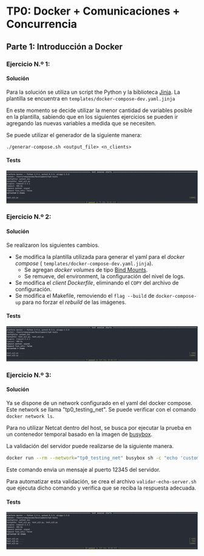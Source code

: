 # TP0: Docker + Comunicaciones + Concurrencia

## Parte 1: Introducción a Docker

### Ejercicio N.º 1:

#### Solución

Para la solución se utiliza un script the Python y la biblioteca [Jinja](https://jinja.palletsprojects.com/en/stable/).
La plantilla se encuentra en `templates/docker-compose-dev.yaml.jinja`

En este momento se decide utilizar la menor cantidad de variables posible en la plantilla, sabiendo que en los
siguientes ejercicios se pueden ir agregando las nuevas variables a medida que se necesiten.

Se puede utilizar el generador de la siguiente manera:

```
./generar-compose.sh <output_file> <n_clients>
```

#### Tests

![img.png](.assets/ej1-tests.png)

### Ejercicio N.º 2:

#### Solución

Se realizaron los siguientes cambios.

- Se modifica la plantilla utilizada para generar el yaml para el _docker compose_ (
  `templates/docker-compose-dev.yaml.jinja`).
    - Se agregan _docker volumes_ de tipo [Bind Mounts](https://docs.docker.com/engine/storage/bind-mounts/).
    - Se remueve, del environment, la configuración del nivel de logs.
- Se modifica el _client Dockerfile_, eliminando el `COPY` del archivo de configuración.
- Se modifica el Makefile, removiendo el `flag --build` de `docker-compose-up` para no forzar el _rebuild_ de las
  imágenes.

#### Tests

![img.png](.assets/ej2-tests.png)

### Ejercicio N.º 3:

#### Solución

Ya se dispone de un network configurado en el yaml del docker compose. Este network se llama "tp0_testing_net". Se
puede verificar con el comando `docker network ls`.

Para no utilizar Netcat dentro del host, se busca por ejecutar la prueba en un contenedor temporal basado en la imagen
de [busybox](https://hub.docker.com/_/busybox).

La validación del servidor puede realizarse de la siguiente manera.

```bash
docker run --rm --network="tp0_testing_net" busybox sh -c "echo 'custom message' | nc server 12345"
```

Este comando envìa un mensaje al puerto 12345 del servidor.

Para automatizar esta validación, se crea el archivo `validar-echo-server.sh` que ejecuta dicho comando y verifica que
se reciba la respuesta adecuada.

#### Tests

![img.png](.assets/ej3-tests.png)
